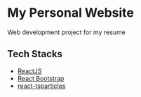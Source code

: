 # My Personal Website
Web development project for my resume
## Tech Stacks
- [ReactJS](https://reactjs.org)
- [React Bootstrap](https://react-bootstrap.github.io)
- [react-tsparticles](https://www.npmjs.com/package/react-tsparticles)
